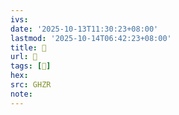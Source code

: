 ```yaml
---
ivs:
date: '2025-10-13T11:30:23+08:00'
lastmod: '2025-10-14T06:42:23+08:00'
title: 󰥦
url: 󰥦
tags: [󰳋]
hex: 
src: GHZR
note:
---
```

